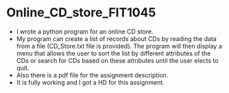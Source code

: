 # Online_CD_store_FIT1045
- I wrote a python program for an online CD store. 
- My program can create a list of records about CDs by reading the data from a file (CD_Store.txt file is provided). The program will then display a menu that allows the user to sort the list by different attributes of the CDs or search for CDs based on these attributes until the user elects to quit. 
- Also there is a pdf file for the assignment description. 
- It is fully working and I got a HD for this assignment.
